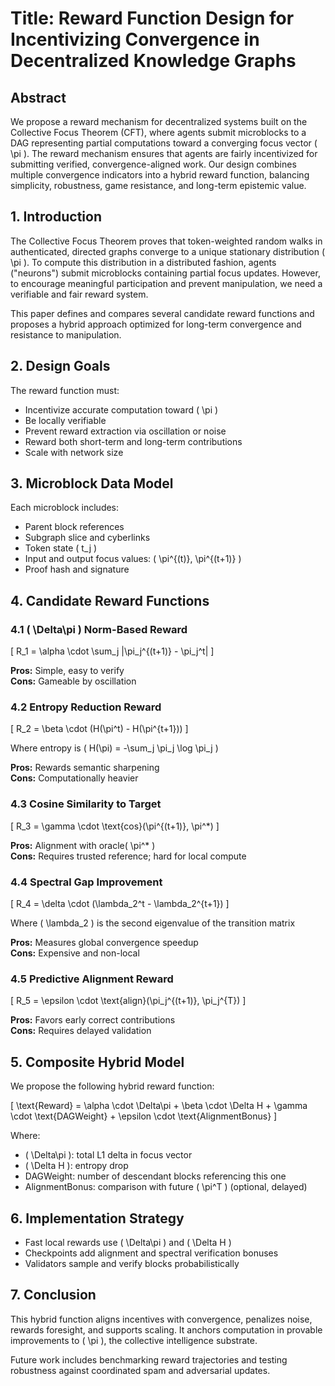 # Title: Reward Function Design for Incentivizing Convergence in Decentralized Knowledge Graphs

## Abstract

We propose a reward mechanism for decentralized systems built on the Collective Focus Theorem (CFT), where agents submit microblocks to a DAG representing partial computations toward a converging focus vector \( \pi \). The reward mechanism ensures that agents are fairly incentivized for submitting verified, convergence-aligned work. Our design combines multiple convergence indicators into a hybrid reward function, balancing simplicity, robustness, game resistance, and long-term epistemic value.

## 1. Introduction

The Collective Focus Theorem proves that token-weighted random walks in authenticated, directed graphs converge to a unique stationary distribution \( \pi \). To compute this distribution in a distributed fashion, agents ("neurons") submit microblocks containing partial focus updates. However, to encourage meaningful participation and prevent manipulation, we need a verifiable and fair reward system.

This paper defines and compares several candidate reward functions and proposes a hybrid approach optimized for long-term convergence and resistance to manipulation.

## 2. Design Goals

The reward function must:
- Incentivize accurate computation toward \( \pi \)
- Be locally verifiable
- Prevent reward extraction via oscillation or noise
- Reward both short-term and long-term contributions
- Scale with network size

## 3. Microblock Data Model

Each microblock includes:
- Parent block references
- Subgraph slice and cyberlinks
- Token state \( t_j \)
- Input and output focus values: \( \pi^{(t)}, \pi^{(t+1)} \)
- Proof hash and signature

## 4. Candidate Reward Functions

### 4.1 \( \Delta\pi \) Norm-Based Reward

\[ R_1 = \alpha \cdot \sum_j |\pi_j^{(t+1)} - \pi_j^t| \]

**Pros:** Simple, easy to verify  
**Cons:** Gameable by oscillation

### 4.2 Entropy Reduction Reward

\[ R_2 = \beta \cdot (H(\pi^t) - H(\pi^{t+1})) \]

Where entropy is \( H(\pi) = -\sum_j \pi_j \log \pi_j \)

**Pros:** Rewards semantic sharpening  
**Cons:** Computationally heavier

### 4.3 Cosine Similarity to Target

\[ R_3 = \gamma \cdot \text{cos}(\pi^{(t+1)}, \pi^*) \]

**Pros:** Alignment with oracle\( \pi^* \)  
**Cons:** Requires trusted reference; hard for local compute

### 4.4 Spectral Gap Improvement

\[ R_4 = \delta \cdot (\lambda_2^t - \lambda_2^{t+1}) \]

Where \( \lambda_2 \) is the second eigenvalue of the transition matrix

**Pros:** Measures global convergence speedup  
**Cons:** Expensive and non-local

### 4.5 Predictive Alignment Reward

\[ R_5 = \epsilon \cdot \text{align}(\pi_j^{(t+1)}, \pi_j^{T}) \]

**Pros:** Favors early correct contributions  
**Cons:** Requires delayed validation

## 5. Composite Hybrid Model

We propose the following hybrid reward function:

\[
\text{Reward} = \alpha \cdot \Delta\pi + \beta \cdot \Delta H + \gamma \cdot \text{DAGWeight} + \epsilon \cdot \text{AlignmentBonus}
\]

Where:
- \( \Delta\pi \): total L1 delta in focus vector
- \( \Delta H \): entropy drop
- DAGWeight: number of descendant blocks referencing this one
- AlignmentBonus: comparison with future \( \pi^T \) (optional, delayed)

## 6. Implementation Strategy

- Fast local rewards use \( \Delta\pi \) and \( \Delta H \)
- Checkpoints add alignment and spectral verification bonuses
- Validators sample and verify blocks probabilistically

## 7. Conclusion

This hybrid function aligns incentives with convergence, penalizes noise, rewards foresight, and supports scaling. It anchors computation in provable improvements to \( \pi \), the collective intelligence substrate.

Future work includes benchmarking reward trajectories and testing robustness against coordinated spam and adversarial updates.


